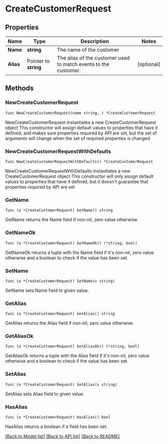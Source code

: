 # CreateCustomerRequest

## Properties

Name | Type | Description | Notes
------------ | ------------- | ------------- | -------------
**Name** | **string** | The name of the customer | 
**Alias** | Pointer to **string** | The alias of the customer used to match events to the customer. | [optional] 

## Methods

### NewCreateCustomerRequest

`func NewCreateCustomerRequest(name string, ) *CreateCustomerRequest`

NewCreateCustomerRequest instantiates a new CreateCustomerRequest object
This constructor will assign default values to properties that have it defined,
and makes sure properties required by API are set, but the set of arguments
will change when the set of required properties is changed

### NewCreateCustomerRequestWithDefaults

`func NewCreateCustomerRequestWithDefaults() *CreateCustomerRequest`

NewCreateCustomerRequestWithDefaults instantiates a new CreateCustomerRequest object
This constructor will only assign default values to properties that have it defined,
but it doesn't guarantee that properties required by API are set

### GetName

`func (o *CreateCustomerRequest) GetName() string`

GetName returns the Name field if non-nil, zero value otherwise.

### GetNameOk

`func (o *CreateCustomerRequest) GetNameOk() (*string, bool)`

GetNameOk returns a tuple with the Name field if it's non-nil, zero value otherwise
and a boolean to check if the value has been set.

### SetName

`func (o *CreateCustomerRequest) SetName(v string)`

SetName sets Name field to given value.


### GetAlias

`func (o *CreateCustomerRequest) GetAlias() string`

GetAlias returns the Alias field if non-nil, zero value otherwise.

### GetAliasOk

`func (o *CreateCustomerRequest) GetAliasOk() (*string, bool)`

GetAliasOk returns a tuple with the Alias field if it's non-nil, zero value otherwise
and a boolean to check if the value has been set.

### SetAlias

`func (o *CreateCustomerRequest) SetAlias(v string)`

SetAlias sets Alias field to given value.

### HasAlias

`func (o *CreateCustomerRequest) HasAlias() bool`

HasAlias returns a boolean if a field has been set.


[[Back to Model list]](../README.md#documentation-for-models) [[Back to API list]](../README.md#documentation-for-api-endpoints) [[Back to README]](../README.md)


